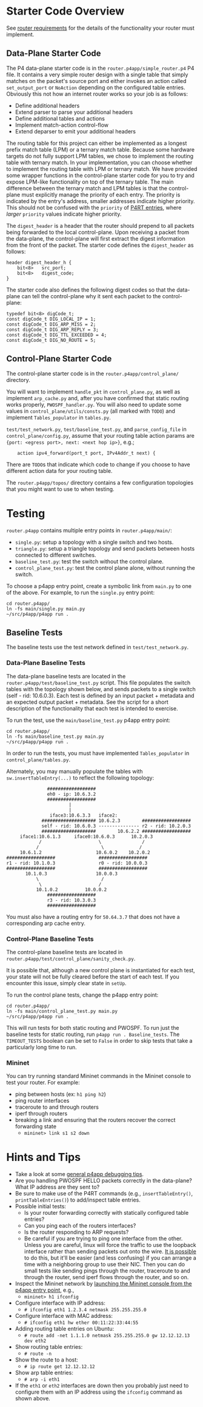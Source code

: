 # Starter Code Overview

See [router requirements](router_requirements.md) for the details of the functionality your router must implement.

## Data-Plane Starter Code

The P4 data-plane starter code is in the `router.p4app/simple_router.p4` P4 file. It contains a very simple router design with a single table that simply matches on the packet's source port and either invokes an action called `set_output_port` or `NoAction` depending on the configured table entries. Obviously this not how an internet router works so your job is as follows:

* Define additional headers
* Extend parser to parse your additional headers
* Define additional tables and actions
* Implement match-action control-flow
* Extend deparser to emit your additional headers

The routing table for this project can either be implemented as a longest prefix match table (LPM) or a ternary match table. Because some hardware targets do not fully support LPM tables, we chose to implement the routing table with ternary match. In your implementation, you can choose whether to implement the routing table with LPM or ternary match. We have provided some wrapper functions in the control-plane starter code for you to try and expose LPM-like functionality on top of the ternary table. The main difference between the ternary match and LPM tables is that the control-plane must explicitly manage the priority of each entry. The priority is indicated by the entry's address, smaller addresses indicate higher priority. This should not be confused with the `priority` of [P4RT entries](https://p4.org/p4runtime/spec/v1.3.0/P4Runtime-Spec.html#sec-table-entry), where _larger_ `priority` values indicate higher priority.

The `digest_header` is a header that the router should prepend to all packets being forwarded to the local control-plane. Upon receiving a packet from the data-plane, the control-plane will first extract the digest information from the front of the packet. The starter code defines the `digest_header` as follows:

```
header digest_header_h {
    bit<8>   src_port;
    bit<8>   digest_code;
}
```

The starter code also defines the following digest codes so that the data-plane can tell the control-plane why it sent each packet to the control-plane:

```
typedef bit<8> digCode_t;
const digCode_t DIG_LOCAL_IP = 1;
const digCode_t DIG_ARP_MISS = 2;
const digCode_t DIG_ARP_REPLY = 3;
const digCode_t DIG_TTL_EXCEEDED = 4;
const digCode_t DIG_NO_ROUTE = 5;
```

## Control-Plane Starter Code

The control-plane starter code is in the `router.p4app/control_plane/` directory.

You will want to implement `handle_pkt` in `control_plane.py`, as well as implement `arp_cache.py` and, after you have confirmed that static routing works properly, `PWOSPF_handler.py`. You will also need to update some values in `control_plane/utils/consts.py` (all marked with `TODO`) and implement `Tables_populator` in `tables.py`.

`test/test_network.py`, `test/baseline_test.py`, and `parse_config_file` in `control_plane/config.py`, assume that your routing table action params are `{port: <egress port>, next: <next hop ip>}`, e.g.;
```
    action ipv4_forward(port_t port, IPv4Addr_t next) {
```

There are `TODO`s that indicate which code to change if you choose to have different action data for your routing table.

The `router.p4app/topos/` directory contains a few configuration topologies that you might want to use to when testing.

# Testing

`router.p4app` contains multiple entry points in `router.p4app/main/`:

 - `single.py`: setup a topology with a single switch and two hosts.
 - `triangle.py`: setup a triangle topology and send packets between hosts connected to different switches.
 - `baseline_test.py`: test the switch without the control plane.
 - `control_plane_test.py`: test the control plane alone, without running the switch.

To choose a p4app entry point, create a symbolic link from `main.py` to one of the above. For example, to run the `single.py` entry point:
```
cd router.p4app/
ln -fs main/single.py main.py
~/src/p4app/p4app run .
```

## Baseline Tests

The baseline tests use the test network defined in `test/test_network.py`.

### Data-Plane Baseline Tests

The data-plane baseline tests are located in the `router.p4app/test/baseline_test.py` script. This file populates the switch tables with the topology shown below, and sends packets to a single switch (self - rid: 10.6.0.3). Each test is defined by an input packet + metadata and an expected output packet + metadata. See the script for a short description of the functionality that each test is intended to exercise.

To run the test, use the `main/baseline_test.py` p4app entry point:
```
cd router.p4app/
ln -fs main/baseline_test.py main.py
~/src/p4app/p4app run .
```

In order to run the tests, you must have implemented `Tables_populator` in `control_plane/tables.py`.

Alternately, you may manually populate the tables with `sw.insertTableEntry(...)` to reflect the following topology:
```
               ##################
               eh0 - ip: 10.6.3.2
               ##################
                       |
                       |
                iface3:10.6.3.3   iface2:
             #################### 10.6.2.3        ##################
             self - rid: 10.6.0.3 --------------- r2 - rid: 10.2.0.3
             ####################        10.6.2.2 ##################
     iface1:10.6.1.3     iface0:10.6.0.3      10.2.0.3
            /                     \               /
           /                       \             /
     10.6.1.2                    10.6.0.2    10.2.0.2
##################                ##################
r1 - rid: 10.1.0.3                r0 - rid: 10.0.0.3
##################                ##################
       10.1.0.3                  10.0.0.3
           \                       /
            \                     /
           10.1.0.2          10.0.0.2
               ##################
               r3 - rid: 10.3.0.3
               ##################
```
You must also have a routing entry for `50.64.3.7` that does not have a corresponding arp cache entry.

### Control-Plane Baseline Tests

The control-plane baseline tests are located in `router.p4app/test/control_plane/sanity_check.py`.

It is possible that, although a new control plane is instantiated for each test, your state will not be fully cleared before the start of each test. If you encounter this issue, simply clear state in `setUp`.

To run the control plane tests, change the p4app entry point:
```
cd router.p4app/
ln -fs main/control_plane_test.py main.py
~/src/p4app/p4app run .
```

This will run tests for both static routing and PWOSPF. To run just the baseline tests for static routing, run `p4app run . Baseline_tests`. The `TIMEOUT_TESTS` boolean can be set to `False` in order to skip tests that take a particularly long time to run.

### Mininet

You can try running standard Mininet commands in the Mininet console to test your router. For example:
* ping between hosts (ex: `h1 ping h2`)
* ping router interfaces
* traceroute to and through routers
* iperf through routers
* breaking a link and ensuring that the routers recover the correct forwarding state
    * `mininet> link s1 s2 down`

# Hints and Tips

* Take a look at some [general p4app debugging tips](https://2021-cs344.github.io/documentation/debugging-p4app/).
* Are you handling PWOSPF HELLO packets correctly in the data-plane? What IP address are they sent to?
* Be sure to make use of the P4RT commands (e.g., `insertTableEntry()`, `printTableEntries()`) to add/inspect table entries.
* Possible initial tests:
    * Is your router forwarding correctly with statically configured table entries?
    * Can you ping each of the routers interfaces?
    * Is the router responding to ARP requests?
    * Be careful if you are trying to ping one interface from the other. Unless you are careful, linux will force the traffic to use the loopback interface rather than sending packets out onto the wire. [It is possible](https://serverfault.com/questions/127636/force-local-ip-traffic-to-an-external-interface) to do this, but it'll be easier (and less confusing) if you can arrange a time with a neighboring group to use their NIC. Then you can do small tests like sending pings through the router, traceroute to and through the router, send iperf flows through the router, and so on.
* Inspect the Mininet network by [launching the Mininet console from the p4app entry point](https://github.com/2021-cs344/p4app/blob/rc-2.0.0/examples/wire.p4app/main.py#L13), e.g.,
    * `mininet> h1 ifconfig`
* Configure interface with IP address:
    * `# ifconfig eth1 1.2.3.4 netmask 255.255.255.0`
* Configure interface with MAC address:
    * `# ifconfig eth1 hw ether 00:11:22:33:44:55`
* Adding routing table entries on Ubuntu:
    * `# route add -net 1.1.1.0 netmask 255.255.255.0 gw 12.12.12.13 dev eth2`
* Show routing table entries:
    * `# route -n`
* Show the route to a host:
    * `# ip route get 12.12.12.12`
* Show arp table entries:
    * `# arp -i eth1`
* If the `eth1` or `eth2` interfaces are down then you probably just need to configure them with an IP address using the `ifconfig` command as shown above.
